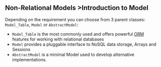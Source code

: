 Non-Relational Models >Introduction to Model
----

Depending on the requirement you can choose from 3 parent classes: `Model_Table`, `Model` or `AbstractModel`:

- `Model_Table` is the most commonly used and offers powerful [ORM](http://en.wikipedia.org/wiki/Object-relational_mapping) features for working with relational databases
- `Model` provides a pluggable interface to NoSQL data storage, Arrays and Sessions
- `AbstractModel` is a minimal Model used to develop alternative implementations.